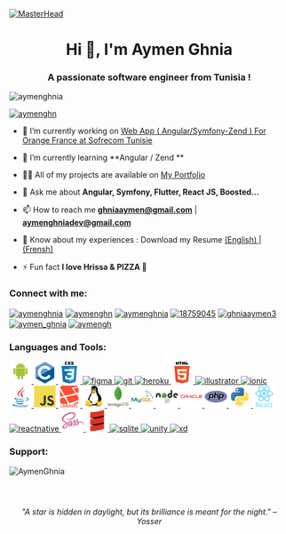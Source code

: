 [![MasterHead](https://github.com/aymenghnia/aymenghnia/assets/51254451/45d17b31-e06f-47ad-a61f-42fb827c8774)](https://aymenghnia.dev)
 
<h1 align="center">Hi 👋, I'm Aymen Ghnia</h1>
<h3 align="center">A passionate  software engineer from Tunisia !</h3>
<!-- <img align="right" alt="Coding" width="300" src="https://i.ibb.co/Kz6yx4n/profile-pic-3-modified.png"> -->


<p align="left"> <img src="https://komarev.com/ghpvc/?username=aymenghnia&label=Profile%20views&color=0e75b6&style=flat" alt="aymenghnia" /> </p>

<p align="left"> <a href="https://twitter.com/aymenghn" target="blank"><img src="https://img.shields.io/twitter/follow/aymenghn?logo=twitter&style=for-the-badge" alt="aymenghn" /></a> </p>

- 🔭 I’m currently working on [Web App ( Angular/Symfony-Zend ) For Orange France at Sofrecom Tunisie](#)

- 🌱 I’m currently learning **Angular / Zend **

- 👨‍💻 All of my projects are available on  [My Portfolio](https://aymenghnia.dev)

- 💬 Ask me about **Angular, Symfony, Flutter, React JS, Boosted...**

- 📫 How to reach me **ghniaaymen@gmail.com**  |  **aymenghniadev@gmail.com**

- 📄 Know about my experiences : Download my Resume [ (English) ](https://drive.google.com/file/d/1YMnvFouMOtdj-8HHrGRb_r0GU_w9J-eB/view?usp=sharing) |  [ (Frensh) ](https://drive.google.com/file/d/1Pok8hArhLZLj-p2QLMEbFZZKMBBOo2Uo/view?usp=sharing)

- ⚡ Fun fact **I love Hrissa & PIZZA 🍕**

<h3 align="left">Connect with me:</h3>
<p align="left">
<a href="https://dev.to/aymenghnia" target="blank"><img align="center" src="https://raw.githubusercontent.com/rahuldkjain/github-profile-readme-generator/master/src/images/icons/Social/devto.svg" alt="aymenghnia" height="30" width="40" /></a>
<a href="https://twitter.com/aymenghn" target="blank"><img align="center" src="https://raw.githubusercontent.com/rahuldkjain/github-profile-readme-generator/master/src/images/icons/Social/twitter.svg" alt="aymenghn" height="30" width="40" /></a>
<a href="https://linkedin.com/in/aymenghnia" target="blank"><img align="center" src="https://raw.githubusercontent.com/rahuldkjain/github-profile-readme-generator/master/src/images/icons/Social/linked-in-alt.svg" alt="aymenghnia" height="30" width="40" /></a>
<a href="https://stackoverflow.com/users/18759045" target="blank"><img align="center" src="https://raw.githubusercontent.com/rahuldkjain/github-profile-readme-generator/master/src/images/icons/Social/stack-overflow.svg" alt="18759045" height="30" width="40" /></a>
<a href="https://fb.com/ghniaaymen3" target="blank"><img align="center" src="https://raw.githubusercontent.com/rahuldkjain/github-profile-readme-generator/master/src/images/icons/Social/facebook.svg" alt="ghniaaymen3" height="30" width="40" /></a>
<a href="https://instagram.com/aymen_ghnia" target="blank"><img align="center" src="https://raw.githubusercontent.com/rahuldkjain/github-profile-readme-generator/master/src/images/icons/Social/instagram.svg" alt="aymen_ghnia" height="30" width="40" /></a>
<a href="https://dribbble.com/aymengh" target="blank"><img align="center" src="https://raw.githubusercontent.com/rahuldkjain/github-profile-readme-generator/master/src/images/icons/Social/dribbble.svg" alt="aymengh" height="30" width="40" /></a>
</p>

<h3 align="left">Languages and Tools:</h3>
<p align="left"> <a href="https://developer.android.com" target="_blank" rel="noreferrer"> <img src="https://raw.githubusercontent.com/devicons/devicon/master/icons/android/android-original-wordmark.svg" alt="android" width="40" height="40"/> </a> <a href="https://www.cprogramming.com/" target="_blank" rel="noreferrer"> <img src="https://raw.githubusercontent.com/devicons/devicon/master/icons/c/c-original.svg" alt="c" width="40" height="40"/> </a> <a href="https://www.w3schools.com/css/" target="_blank" rel="noreferrer"> <img src="https://raw.githubusercontent.com/devicons/devicon/master/icons/css3/css3-original-wordmark.svg" alt="css3" width="40" height="40"/> </a> <a href="https://www.figma.com/" target="_blank" rel="noreferrer"> <img src="https://www.vectorlogo.zone/logos/figma/figma-icon.svg" alt="figma" width="40" height="40"/> </a> <a href="https://git-scm.com/" target="_blank" rel="noreferrer"> <img src="https://www.vectorlogo.zone/logos/git-scm/git-scm-icon.svg" alt="git" width="40" height="40"/> </a> <a href="https://heroku.com" target="_blank" rel="noreferrer"> <img src="https://www.vectorlogo.zone/logos/heroku/heroku-icon.svg" alt="heroku" width="40" height="40"/> </a> <a href="https://www.w3.org/html/" target="_blank" rel="noreferrer"> <img src="https://raw.githubusercontent.com/devicons/devicon/master/icons/html5/html5-original-wordmark.svg" alt="html5" width="40" height="40"/> </a> <a href="https://www.adobe.com/in/products/illustrator.html" target="_blank" rel="noreferrer"> <img src="https://www.vectorlogo.zone/logos/adobe_illustrator/adobe_illustrator-icon.svg" alt="illustrator" width="40" height="40"/> </a> <a href="https://ionicframework.com" target="_blank" rel="noreferrer"> <img src="https://upload.wikimedia.org/wikipedia/commons/d/d1/Ionic_Logo.svg" alt="ionic" width="40" height="40"/> </a> <a href="https://www.java.com" target="_blank" rel="noreferrer"> <img src="https://raw.githubusercontent.com/devicons/devicon/master/icons/java/java-original.svg" alt="java" width="40" height="40"/> </a> <a href="https://developer.mozilla.org/en-US/docs/Web/JavaScript" target="_blank" rel="noreferrer"> <img src="https://raw.githubusercontent.com/devicons/devicon/master/icons/javascript/javascript-original.svg" alt="javascript" width="40" height="40"/> </a> <a href="https://laravel.com/" target="_blank" rel="noreferrer"> <img src="https://raw.githubusercontent.com/devicons/devicon/master/icons/laravel/laravel-plain-wordmark.svg" alt="laravel" width="40" height="40"/> </a> <a href="https://www.linux.org/" target="_blank" rel="noreferrer"> <img src="https://raw.githubusercontent.com/devicons/devicon/master/icons/linux/linux-original.svg" alt="linux" width="40" height="40"/> </a> <a href="https://www.mongodb.com/" target="_blank" rel="noreferrer"> <img src="https://raw.githubusercontent.com/devicons/devicon/master/icons/mongodb/mongodb-original-wordmark.svg" alt="mongodb" width="40" height="40"/> </a> <a href="https://www.mysql.com/" target="_blank" rel="noreferrer"> <img src="https://raw.githubusercontent.com/devicons/devicon/master/icons/mysql/mysql-original-wordmark.svg" alt="mysql" width="40" height="40"/> </a> <a href="https://nodejs.org" target="_blank" rel="noreferrer"> <img src="https://raw.githubusercontent.com/devicons/devicon/master/icons/nodejs/nodejs-original-wordmark.svg" alt="nodejs" width="40" height="40"/> </a> <a href="https://www.oracle.com/" target="_blank" rel="noreferrer"> <img src="https://raw.githubusercontent.com/devicons/devicon/master/icons/oracle/oracle-original.svg" alt="oracle" width="40" height="40"/> </a> <a href="https://www.php.net" target="_blank" rel="noreferrer"> <img src="https://raw.githubusercontent.com/devicons/devicon/master/icons/php/php-original.svg" alt="php" width="40" height="40"/> </a> <a href="https://www.python.org" target="_blank" rel="noreferrer"> <img src="https://raw.githubusercontent.com/devicons/devicon/master/icons/python/python-original.svg" alt="python" width="40" height="40"/> </a> <a href="https://reactjs.org/" target="_blank" rel="noreferrer"> <img src="https://raw.githubusercontent.com/devicons/devicon/master/icons/react/react-original-wordmark.svg" alt="react" width="40" height="40"/> </a> <a href="https://reactnative.dev/" target="_blank" rel="noreferrer"> <img src="https://reactnative.dev/img/header_logo.svg" alt="reactnative" width="40" height="40"/> </a> <a href="https://sass-lang.com" target="_blank" rel="noreferrer"> <img src="https://raw.githubusercontent.com/devicons/devicon/master/icons/sass/sass-original.svg" alt="sass" width="40" height="40"/> </a> <a href="https://www.scala-lang.org" target="_blank" rel="noreferrer"> <img src="https://raw.githubusercontent.com/devicons/devicon/master/icons/scala/scala-original.svg" alt="scala" width="40" height="40"/> </a> <a href="https://www.sqlite.org/" target="_blank" rel="noreferrer"> <img src="https://www.vectorlogo.zone/logos/sqlite/sqlite-icon.svg" alt="sqlite" width="40" height="40"/> </a> <a href="https://unity.com/" target="_blank" rel="noreferrer"> <img src="https://www.vectorlogo.zone/logos/unity3d/unity3d-icon.svg" alt="unity" width="40" height="40"/> </a> <a href="https://www.adobe.com/products/xd.html" target="_blank" rel="noreferrer"> <img src="https://cdn.worldvectorlogo.com/logos/adobe-xd.svg" alt="xd" width="40" height="40"/> </a> </p>

<h3 align="left">Support:</h3>

<p><a href="https://www.buymeacoffee.com/AymenGhnia"> <img align="left" src="https://cdn.buymeacoffee.com/buttons/v2/default-yellow.png" height="50" width="210" alt="AymenGhnia" /></a></p><br><br>


 <h1 align="center"></h1>

<p align="center">
   <i>"A star is hidden in daylight, but its brilliance is meant for the night." – Yosser
</i>
   
<!-- <p><img align="left" src="https://github-readme-stats.vercel.app/api/top-langs?username=aymenghnia&show_icons=true&locale=en&layout=compact" alt="aymenghnia" /></p> -->

<!-- <p>&nbsp;<img align="center" src="https://github-readme-stats.vercel.app/api?username=aymenghnia&show_icons=true&locale=en" alt="aymenghnia" /></p> -->

<!-- <p><img align="center" src="https://github-readme-streak-stats.herokuapp.com/?user=aymenghnia&" alt="aymenghnia" /></p> -->
